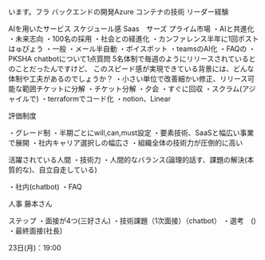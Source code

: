 います。フラ
バックエンドの開発Azure
コンテナの技術
リーダー経験

AIを用いたサービス
スケジュール感
Saas　サーズ
プライム市場
・AIと共進化
・未来志向
・100名の採用
・社会との経進化
・カンファレンス半年に1回ポストはゅぴょう
・一般
・メール半自動
・ボイスボット
・teamsのAI化
・FAQの
・PKSHA chatbotについて1点質問
5名体制で毎週のようにリリースされているとのことだったんですけど、
このスピード感が実現できている背景には、どんな体制や工夫があるのでしょうか？
・小さい単位で改善細かい修正、リリース可能な範囲チケットに分解
・チケット分解
・夕会
・すぐに回収
・スクラム(アジャイルで)
・terraformでコード化
・notion、Linear

評価制度

・グレード制
・半期ごとにwill,can,must設定
・要素技術、SaaSと幅広い事業で展開
・社内キャリア選択しの幅広さ
・組織全体の技術力が圧倒的に高い

活躍されている人間
・技術力
・人間的なバランス(論理的話す、課題の解決(本質的な)、自立自走している)

・社内(chatbot)
・FAQ

人事
藤本さん

ステップ
・面接が4つ(三好さん)
・技術課題（1次面接）（chatbot）
・選考　()
・最終面接(社長)

23日(月)：19:00
